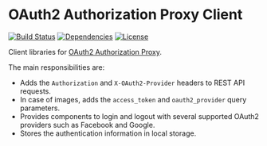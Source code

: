# OAuth2 Authorization Proxy Client

[![Build Status](https://travis-ci.org/szgabsz91/oauth2-authorization-proxy-client.svg?branch=master)](https://travis-ci.org/szgabsz91/oauth2-authorization-proxy-client)
[![Dependencies](https://img.shields.io/david/szgabsz91/oauth2-authorization-proxy-client.svg)](https://david-dm.org/szgabsz91/oauth2-authorization-proxy-client)
[![License](https://img.shields.io/github/license/szgabsz91/oauth2-authorization-proxy-client.svg)](https://github.com/szgabsz91/oauth2-authorization-proxy-client/blob/master/LICENSE)

Client libraries for [OAuth2 Authorization Proxy](https://github.com/szgabsz91/oauth2-authorization-proxy-server-spring-boot).

The main responsibilities are:

* Adds the `Authorization` and `X-OAuth2-Provider` headers to REST API requests.
* In case of images, adds the `access_token` and `oauth2_provider` query parameters.
* Provides components to login and logout with several supported OAuth2 providers such as Facebook and Google.
* Stores the authentication information in local storage.
